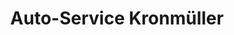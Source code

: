 ---
title: "Auto-Service Kronmüller"
url: /schwaebisch-hall/auto-service-kronmueller/
shop: Autowerkstatt
---